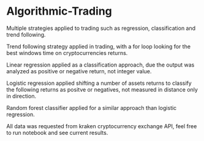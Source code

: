 # Algorithmic-Trading
Multiple strategies applied to trading such as regression, classification and trend following.

Trend following strategy applied in trading, with a for loop looking for the best windows time on cryptocurrencies returns. 

Linear regression applied as a classification approach, due the output was analyzed as positive or negative return, not integer value.

Logistic regression applied shifting a number of assets returns to classify the following returns as positve or negatives, not measured in distance only in direction.

Random forest classifier applied for a similar approach than logistic regression.

All data was requested from kraken cryptocurrency exchange API, feel free to run notebook and see current results. 
